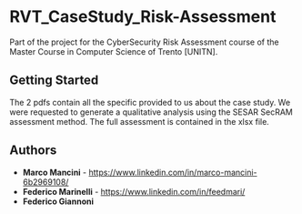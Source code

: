
# RVT_CaseStudy_Risk-Assessment
Part of the project for the CyberSecurity Risk Assessment course of the Master Course in Computer Science of Trento [UNITN]. 

## Getting Started

The 2 pdfs contain all the specific provided to us about the case study. We were requested to generate a qualitative analysis using the SESAR SecRAM assessment method. The full assessment is contained in the xlsx file.

## Authors

* **Marco Mancini** - https://www.linkedin.com/in/marco-mancini-6b2969108/
* **Federico Marinelli** - https://www.linkedin.com/in/feedmari/
* **Federico Giannoni** 
